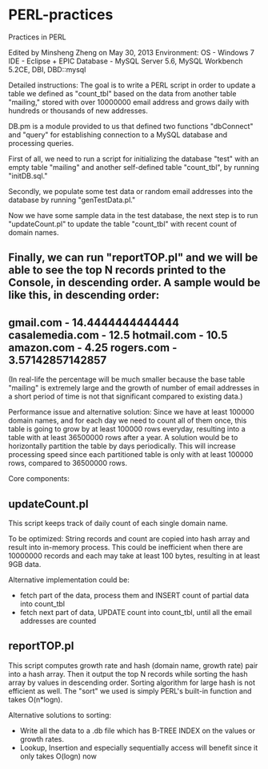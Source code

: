 PERL-practices
==============

Practices in PERL

Edited by Minsheng Zheng on May 30, 2013
Environment:
OS - Windows 7
IDE - Eclipse + EPIC
Database - MySQL Server 5.6, MySQL Workbench 5.2CE, DBI, DBD::mysql

Detailed instructions:
The goal is to write a PERL script in order
to update a table we defined as "count_tbl" based on the data from
another table "mailing," stored with over 10000000 email address
and grows daily with hundreds or thousands of new addresses.

DB.pm is a module provided to us that defined two functions "dbConnect" and "query"
for establishing connection to a MySQL database and processing queries.

First of all, we need to run a script for initializing the database "test" with
an empty table "mailing" and another self-defined table "count_tbl", by running
"initDB.sql."

Secondly, we populate some test data or random email addresses into the database
by running "genTestData.pl."

Now we have some sample data in the test database, the next step is
to run "updateCount.pl" to update the table "count_tbl" with recent
count of domain names.

Finally, we can run "reportTOP.pl" and we will be able to see the top N
records printed to the Console, in descending order. A sample would be like
this, in descending order:
------------------------------
gmail.com - 14.4444444444444
casalemedia.com - 12.5
hotmail.com - 10.5
amazon.com - 4.25
rogers.com - 3.57142857142857
------------------------------
(In real-life the percentage will be much smaller because the base table "mailing"
is extremely large and the growth of number of email addresses in a short 
period of time is not that significant compared to existing data.)


Performance issue and alternative solution:
Since we have at least 100000 domain names, and for each day we need to count all of them once,
this table is going to grow by at least 100000 rows everyday, resulting into a table with at least
36500000 rows after a year. A solution would be to horizontally partition the table by days periodically. 
This will increase processing speed since each partitioned table is only with at least 100000 rows,
compared to 36500000 rows. 


Core components:

updateCount.pl
--------------
This script keeps track of daily count of each single domain name.

To be optimized:
String records and count are copied into hash array and result into in-memory process.
This could be inefficient when there are 10000000 records and each may take at least 100 bytes, resulting
in at least 9GB data. 

Alternative implementation could be:
- fetch part of the data, process them and INSERT count of partial data into count_tbl
- fetch next part of data, UPDATE count into count_tbl, until all the email addresses are counted


reportTOP.pl
------------
This script computes growth rate and hash (domain name, growth rate) pair
into a hash array. Then it output the top N records while sorting
the hash array by values in descending order. Sorting algorithm for large
hash is not efficient as well. The "sort" we used is simply PERL's built-in function and
takes O(n*logn).

Alternative solutions to sorting:
- Write all the data to a .db file which has B-TREE INDEX on the values or growth rates.
- Lookup, Insertion and especially sequentially access will benefit since it only takes O(logn) now
